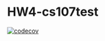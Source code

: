 # HW4-cs107test

[![codecov](https://codecov.io/gh/junkai0870/HW4-cs107test/branch/main/graph/badge.svg?token=3BB6O1416L)](undefined)

